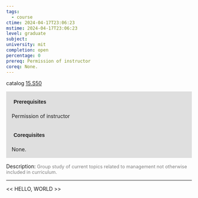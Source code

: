 ```yaml
---
tags:
  - course
ctime: 2024-04-17T23:06:23
mstime: 2024-04-17T23:06:23
level: graduate
subject: 
university: mit
completion: open
percentage: 0
prereq: Permission of instructor
coreq: None.
---
```


catalog [15.S50](http://student.mit.edu/catalog/m15c.html#15.S50)

<span style="display: block; padding: 15px; background-color: rgb(100, 100, 100, 0.2);"><font id="m_prereq1361_0" style="display: block; font-family: Arial, sans-serif; font-weight: bold; padding: 5px">Prerequisites</font><br><span id="prereq1361_0">Permission of instructor</span></span>
<span style="display: block; padding: 15px; background-color: rgb(100, 100, 100, 0.2);"><font id="m_coreq1361_0" style="display: block; font-family: Arial, sans-serif; font-weight: bold; padding: 5px">Corequisites</font><br><span id="coreq1361_0">None.</span></span>

<font style="">Description:</font>
<font style="color: grey; font-size: 0.8rem;">Group study of current topics related to management not otherwise included in curriculum.</font>



---

<< HELLO, WORLD >>
